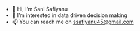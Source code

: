 - 👋 Hi, I’m Sani Safiyanu  
- 👀 I’m interested in data driven decision making 
- 📫 You can reach me on ssafiyanu45@gmail.com

<!---
sarneey/sarneey is a ✨ special ✨ repository because its `README.md` (this file) appears on your GitHub profile.
You can click the Preview link to take a look at your changes.
--->
